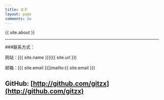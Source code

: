 ```yaml
---
title: 关于
layout: page
comments: no
---
```


{{ site.about }}

----

###联系方式：

网站：[{{ site.name }}]({{ site.url }})

邮箱：[{{ site.email }}](mailto:{{ site.email }})

GitHub: [http://github.com/gitzx](http://github.com/gitzx)
----

